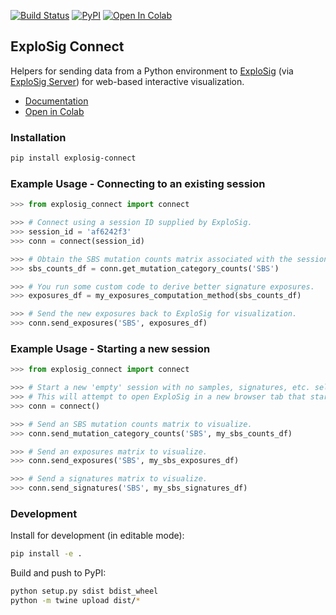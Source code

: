 [![Build Status](https://travis-ci.org/lrgr/explosig-connect.svg?branch=master)](https://travis-ci.org/lrgr/explosig-connect)
[![PyPI](https://img.shields.io/pypi/v/explosig-connect)](https://pypi.org/project/explosig-connect/)
[![Open In Colab](https://colab.research.google.com/assets/colab-badge.svg)](https://colab.research.google.com/github/lrgr/explosig-connect/blob/master/examples/colab-demo.ipynb)

## ExploSig Connect

Helpers for sending data from a Python environment to [ExploSig](https://github.com/lrgr/explosig) (via [ExploSig Server](https://github.com/lrgr/explosig-server)) for web-based interactive visualization.

- [Documentation](https://lrgr.github.io/explosig-connect/)
- [Open in Colab](https://colab.research.google.com/github/lrgr/explosig-connect/blob/master/examples/colab-demo.ipynb)

### Installation

```sh
pip install explosig-connect
```

### Example Usage - Connecting to an existing session

```python
>>> from explosig_connect import connect

>>> # Connect using a session ID supplied by ExploSig.
>>> session_id = 'af6242f3'
>>> conn = connect(session_id)

>>> # Obtain the SBS mutation counts matrix associated with the session.
>>> sbs_counts_df = conn.get_mutation_category_counts('SBS')

>>> # You run some custom code to derive better signature exposures.
>>> exposures_df = my_exposures_computation_method(sbs_counts_df)

>>> # Send the new exposures back to ExploSig for visualization.
>>> conn.send_exposures('SBS', exposures_df)
```

### Example Usage - Starting a new session

```python
>>> from explosig_connect import connect

>>> # Start a new 'empty' session with no samples, signatures, etc. selected.
>>> # This will attempt to open ExploSig in a new browser tab that starts the session.
>>> conn = connect()

>>> # Send an SBS mutation counts matrix to visualize.
>>> conn.send_mutation_category_counts('SBS', my_sbs_counts_df)

>>> # Send an exposures matrix to visualize.
>>> conn.send_exposures('SBS', my_sbs_exposures_df)

>>> # Send a signatures matrix to visualize.
>>> conn.send_signatures('SBS', my_sbs_signatures_df)
```

### Development

Install for development (in editable mode):

```sh
pip install -e .
```

Build and push to PyPI:

```sh
python setup.py sdist bdist_wheel
python -m twine upload dist/*
```
